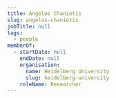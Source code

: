 ```yaml
---
title: Angelos Chaniotis
slug: angelos-chaniotis
jobTitle: null
tags:
  - people
memberOf:
  - startDate: null
    endDate: null
    organisation:
      name: Heidelberg University
      slug: heidelberg-university
    roleName: Researcher
---
```

